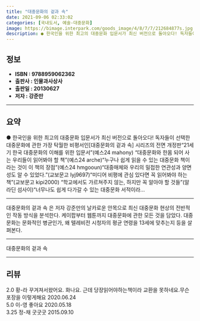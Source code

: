 ```yaml
---
title: "대중문화의 겉과 속"
date: 2021-09-06 02:33:02
categories: [국내도서, 예술-대중문화]
image: https://bimage.interpark.com/goods_image/4/8/7/7/212684877s.jpg
description: ● 한국인을 위한 최고의 대중문화 입문서가 최신 버전으로 돌아오다! 독자들이 선택한 대중문화에 관한 가장 탁월한 비평서인[대중문화의 겉과 속] 시리즈의 전면 개정판“21세기 한국 대중문화의 이해를 위한 입문서”(예스24 mahony) “대중문화와 한몸 되어 사는 우리들이 읽
---
```


## **정보**

- **ISBN : 9788959062362**
- **출판사 : 인물과사상사**
- **출판일 : 20130627**
- **저자 : 강준만**

------



## **요약**

●  한국인을 위한 최고의 대중문화 입문서가 최신 버전으로 돌아오다!       독자들이 선택한 대중문화에 관한 가장 탁월한 비평서인[대중문화의 겉과 속] 시리즈의 전면 개정판“21세기 한국 대중문화의 이해를 위한 입문서”(예스24 mahony) “대중문화와 한몸 되어 사는 우리들이 읽어봐야 할 책”(예스24 arche)“누구나 쉽게 읽을 수 있는 대중문화 책이라는 것이 이 책의 장점”(예스24 hmgooun)“대중매체와 우리의 밀접한 연관성과 양면성도 알 수 있었다.”(교보문고 lyj9697)“미디어 비평에 관심 있다면 꼭 읽어봐야 하는 책”(교보문고 kipi2000) “학교에서도 가르쳐주지 않는, 하지만 꼭 알아야 할 것들”(알라딘 섬사이)“너무나도 쉽게 다가갈 수 있는 대중문화 서적이라...

------

대중문화의 겉과 속 은 저자 강준만의 날카로운 안목으로 최신 대중문화 현상의 전반적인 작동 방식을 분석한다. 케이팝부터 웹툰까지 대중문화에 관한 모든 것을 담았다. 대중문화는 문화적인 병균인가, 왜 텔레비전 시청자의 평균 연령을 13세에 맞추는지 등을 살펴본다.

------


대중문화의 겉과 속 

------


## **리뷰** 

2.0 황-라 꾸겨져서왔어요. 화나요. 근데 당장읽어야하는책이라 교환을 못하네요.무슨포장을 이렇게해요 2020.06.24 <br/>5.0 이-영 좋아요 2020.05.18 <br/>3.25 정-채 굿굿굿 2015.09.10 <br/>